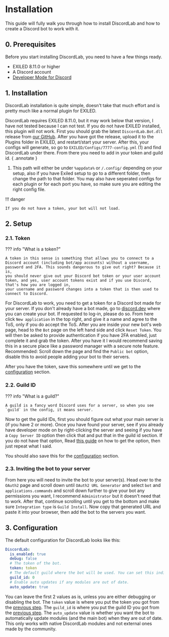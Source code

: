 # Installation

This guide will fully walk you through how to install DiscordLab and how to create a Discord bot to work with it.

## 0. Prerequisites

Before you start installing DiscordLab, you need to have a few things ready.

- EXILED 8.11.0 or higher
- A Discord account
- [Developer Mode for Discord](https://support.discord.com/hc/en-us/articles/206346498-Where-can-I-find-my-User-Server-Message-ID)

## 1. Installation

DiscordLab installation is quite simple, doesn't take that much effort and is pretty much like a normal plugin for EXILED.

DiscordLab requires EXILED 8.11.0, but it may work below that version, I have not tested because I can not test. 
If you do not have EXILED installed, this plugin will not work. 
First you should grab the latest `DiscordLab.Bot.dll` release from
[our GitHub](https://github.com/DiscordLabSCP/DiscordLab/releases/latest). 
After you have got the release, upload it to the Plugins folder in EXILED, and restart/start your server. 
After this, your configs will generate, so go to `EXILED/Configs/7777-config.yml` (1) and find DiscordLab under there. 
From there you need to add in your token and guild id.
{ .annotate }

1. This path will either be under `%appdata%` or `/.config/` depending on your setup, also if you have Exiled setup to go to a different folder, then change the path to that folder. You may also have seperated configs for each plugin or for 
each port you have, so make sure you are editing the right config file.

!!! danger
    
    If you do not have a token, your bot will not load.

## 2. Setup
### 2.1. Token

??? info "What is a token?"

    A token in this sense is something that allows you to connect to a Discord account (including bot/app accounts) without a username, password and 2FA. This sounds dangerous to give out right? Because it is, 
    you should never give out your Discord bot token or your user account token, and yes, user account tokens exist and if you use Discord, that's how you are logged in, 
    your username and password changes into a token that is then used to connect to Discord.

For DiscordLab to work, you need to get a token for a Discord bot made for your server. If you don't already have a bot made, go to [discord.dev](https://discord.com/developers/applications) where you can create your bot. 
If requested to log-in, please do so. From here click `New application` in the top right, and give it a name and agree to the ToS, only if you do accept the ToS. After you are inside your new bot's web page, 
head to the `Bot` page on the left hand side and click `Reset Token`. You will then be asked to provide authentication if you have 2FA enabled, just complete it and grab the token. 
After you have it I would recommend saving this in a secure place like a password manager with a secure note feature. Recommended: Scroll down the page and find the `Public bot` option, 
disable this to avoid people adding your bot to their servers.

After you have the token, save this somewhere until we get to the [configuration](#3-configuration) section.

### 2.2. Guild ID

??? info "What is a guild?"

    A guild is a fancy word Discord uses for a server, so when you see `guild` in the config, it means server.

Now to get the guild IDs, first you should figure out what your main server is (if you have 2 or more). Once you have found your server, 
see if you already have developer mode on by right-clicking the server and seeing if you have a `Copy Server ID` option then click that and put that in the guild id section. 
If you do not have that option, Read [this guide](https://support.discord.com/hc/en-us/articles/206346498-Where-can-I-find-my-User-Server-Message-ID) on how to get the option, then just repeat what I said.

You should also save this for the [configuration](#3-configuration) section.

### 2.3. Inviting the bot to your server

From here you will need to invite the bot to your server(s). 
Head over to the `OAuth2` page and scroll down until `OAuth2 URL Generator` and select `bot` and `applications.commands` and scroll down further to give your bot any permissions you want, 
I recommend `Administrator` but it doesn't need that to work. After that, continue scrolling until you get to the bottom and make sure `Integration type` is `Guild Install`. 
Now copy that generated URL and paste it into your browser, then add the bot to the servers you want.

## 3. Configuration

The default configuration for DiscordLab looks like this:

```yaml
DiscordLab:
  is_enabled: true
  debug: false
  # The token of the bot.
  token: token
  # The default guild where the bot will be used. You can set this individually for each module, but if a module doesn't have a guild id set, it will use this one.
  guild_id: 0
  # Enable auto updates if any modules are out of date.
  auto_update: true
```

You can leave the first 2 values as is, unless you are either debugging or disabling the bot. The `token` value is where you put the token you got from the [previous step](#21-token). The `guild_id` is where you put the guild ID
you got from the [previous step](#22-guild-id). The `auto_update` value is whether you want the bot to automatically update modules (and the main bot) when they are out of date. This only works with native DiscordLab modules and not external
ones made by the community.